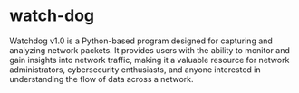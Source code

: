 # watch-dog
Watchdog v1.0 is a Python-based program designed for capturing and analyzing network packets. It provides users with the ability to monitor and gain insights into network traffic, making it a valuable resource for network administrators, cybersecurity enthusiasts, and anyone interested in understanding the flow of data across a network.
